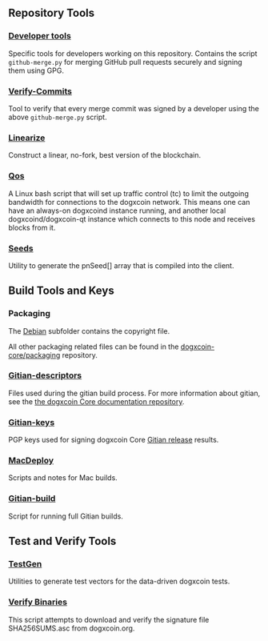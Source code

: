 Repository Tools
---------------------

### [Developer tools](/contrib/devtools) ###
Specific tools for developers working on this repository.
Contains the script `github-merge.py` for merging GitHub pull requests securely and signing them using GPG.

### [Verify-Commits](/contrib/verify-commits) ###
Tool to verify that every merge commit was signed by a developer using the above `github-merge.py` script.

### [Linearize](/contrib/linearize) ###
Construct a linear, no-fork, best version of the blockchain.

### [Qos](/contrib/qos) ###

A Linux bash script that will set up traffic control (tc) to limit the outgoing bandwidth for connections to the dogxcoin network. This means one can have an always-on dogxcoind instance running, and another local dogxcoind/dogxcoin-qt instance which connects to this node and receives blocks from it.

### [Seeds](/contrib/seeds) ###
Utility to generate the pnSeed[] array that is compiled into the client.

Build Tools and Keys
---------------------

### Packaging ###
The [Debian](/contrib/debian) subfolder contains the copyright file.

All other packaging related files can be found in the [dogxcoin-core/packaging](https://github.com/dogxcoin-core/packaging) repository.

### [Gitian-descriptors](/contrib/gitian-descriptors) ###
Files used during the gitian build process. For more information about gitian, see the [the dogxcoin Core documentation repository](https://github.com/dogxcoin-core/docs).

### [Gitian-keys](/contrib/gitian-keys)
PGP keys used for signing dogxcoin Core [Gitian release](/doc/release-process.md) results.

### [MacDeploy](/contrib/macdeploy) ###
Scripts and notes for Mac builds. 

### [Gitian-build](/contrib/gitian-build.py) ###
Script for running full Gitian builds.

Test and Verify Tools 
---------------------

### [TestGen](/contrib/testgen) ###
Utilities to generate test vectors for the data-driven dogxcoin tests.

### [Verify Binaries](/contrib/verifybinaries) ###
This script attempts to download and verify the signature file SHA256SUMS.asc from dogxcoin.org.
